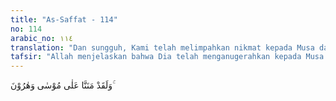 ```yaml
---
title: "As-Saffat - 114"
no: 114
arabic_no: ١١٤
translation: "Dan sungguh, Kami telah melimpahkan nikmat kepada Musa dan Harun."
tafsir: "Allah menjelaskan bahwa Dia telah menganugerahkan kepada Musa dan Harun kenikmatan yang besar yakni kenabian dan kerasulan. Mereka juga diberi kepercayaan untuk memikul tugas yang mulia yaitu memimpin Bani Israil dan membebaskan mereka dari perbudakan Fir'aun dan membawa kembali ke negeri asal mereka. Tugas ini sangat berat. Jika bukan karena pertolongan Allah, tentu mereka mengalami kebinasaan.\n\nKisah Musa paling banyak disebutkan dalam Al-Qur'an. Sebagai seorang rasul, dia mempunyai banyak persamaan dengan Nabi Muhammad sebagaimana diterangkan Allah dalam Surah al-Muzzammil/73 ayat 15."
---
```

وَلَقَدْ مَنَنَّا عَلٰى مُوْسٰى وَهٰرُوْنَ ۚ 